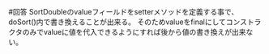 #回答
SortDoubleのvalueフィールドをsetterメソッドを定義する事で、doSort()内で書き換えることが出来る。
そのためvalueをfinalにしてコンストラクタのみでvalueに値を代入できるようにすれば後から値の書き換えが出来ない。